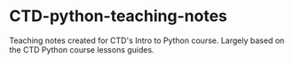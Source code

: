 # CTD-python-teaching-notes
Teaching notes created for CTD's Intro to Python course. Largely based on the CTD Python course lessons guides.
